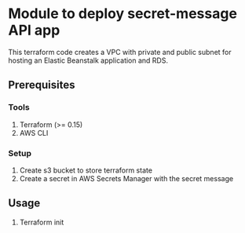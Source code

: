 # Module to deploy secret-message API app

This terraform code creates a VPC with private and public subnet for hosting an Elastic Beanstalk
application and RDS.

## Prerequisites

### Tools

1. Terraform (>= 0.15)
2. AWS CLI

### Setup

1. Create s3 bucket to store terraform state
2. Create a secret in AWS Secrets Manager with the secret message

## Usage

1. Terraform init
